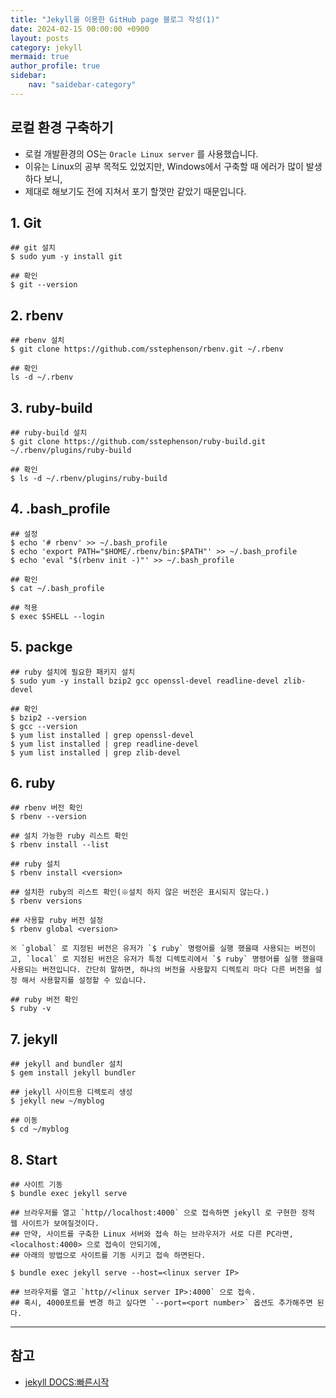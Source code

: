 ```yaml
---
title: "Jekyll을 이용한 GitHub page 블로그 작성(1)" 
date: 2024-02-15 00:00:00 +0900
layout: posts
category: jekyll
mermaid: true
author_profile: true
sidebar:
    nav: "saidebar-category"
---
```


## 로컬 환경 구축하기

- 로컬 개발환경의 OS는 `Oracle Linux server` 를 사용했습니다.
- 이유는 Linux의 공부 목적도 있었지만, Windows에서 구축할 때 에러가 많이 발생하다 보니,
- 제대로 해보기도 전에 지쳐서 포기 할껏만 같았기 때문입니다.


## 1. Git

```
## git 설치
$ sudo yum -y install git

## 확인
$ git --version
```

## 2. rbenv

```
## rbenv 설치
$ git clone https://github.com/sstephenson/rbenv.git ~/.rbenv

## 확인
ls -d ~/.rbenv
```

## 3. ruby-build

```
## ruby-build 설치
$ git clone https://github.com/sstephenson/ruby-build.git ~/.rbenv/plugins/ruby-build

## 확인
$ ls -d ~/.rbenv/plugins/ruby-build
```

## 4. .bash_profile

```
## 설정
$ echo '# rbenv' >> ~/.bash_profile
$ echo 'export PATH="$HOME/.rbenv/bin:$PATH"' >> ~/.bash_profile
$ echo 'eval "$(rbenv init -)"' >> ~/.bash_profile

## 확인
$ cat ~/.bash_profile

## 적용
$ exec $SHELL --login
```

## 5. packge

```
## ruby 설치에 필요한 패키지 설치
$ sudo yum -y install bzip2 gcc openssl-devel readline-devel zlib-devel

## 확인
$ bzip2 --version
$ gcc --version
$ yum list installed | grep openssl-devel
$ yum list installed | grep readline-devel
$ yum list installed | grep zlib-devel
```

## 6. ruby

```
## rbenv 버전 확인
$ rbenv --version

## 설치 가능한 ruby 리스트 확인
$ rbenv install --list

## ruby 설치
$ rbenv install <version>

## 설치한 ruby의 리스트 확인(※설치 하지 않은 버전은 표시되지 않는다.)
$ rbenv versions

## 사용할 ruby 버전 설정
$ rbenv global <version>

※ `global` 로 지정된 버전은 유저가 `$ ruby` 명령어를 실행 했을때 사용되는 버전이고, `local` 로 지정된 버전은 유저가 특정 디렉토리에서 `$ ruby` 명령어를 실행 했을때 사용되는 버전입니다. 간단히 말하면, 하나의 버전을 사용할지 디렉토리 마다 다른 버전을 설정 해서 사용할지를 설정할 수 있습니다.

## ruby 버전 확인
$ ruby -v
```

## 7. jekyll

```
## jekyll and bundler 설치
$ gem install jekyll bundler

## jekyll 사이트용 디렉토리 생성
$ jekyll new ~/myblog

## 이동
$ cd ~/myblog
```

## 8. Start

```
## 사이트 기동
$ bundle exec jekyll serve

## 브라우저를 열고 `http//localhost:4000` 으로 접속하면 jekyll 로 구현한 정적 웹 사이트가 보여질것이다.
## 만약, 사이트를 구축한 Linux 서버와 접속 하는 브라우저가 서로 다른 PC라면, <localhost:4000> 으로 접속이 안되기에,
## 아래의 방법으로 사이트를 기동 시키고 접속 하면된다.

$ bundle exec jekyll serve --host=<linux server IP>

## 브라우저를 열고 `http//<linux server IP>:4000` 으로 접속.
## 혹시, 4000포트를 변경 하고 싶다면 `--port=<port number>` 옵션도 추가해주면 된다.
```

-----

## 참고

- [jekyll DOCS:빠른시작](https://jekyllrb-ko.github.io/docs/)